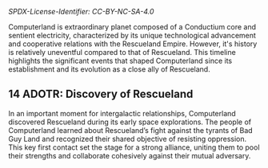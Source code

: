 *SPDX-License-Identifier: CC-BY-NC-SA-4.0*

Computerland is extraordinary planet composed of a Conductium core and sentient electricity, characterized by its unique technological advancement and cooperative relations with the Rescueland Empire. However, it's history is relatively uneventful compared to that of Rescueland. This timeline highlights the significant events that shaped Computerland since its establishment and its evolution as a close ally of Rescueland.

## 14 ADOTR: Discovery of Rescueland

In an important moment for intergalactic relationships, Computerland discovered Rescueland during its early space explorations. The people of Computerland learned about Rescueland’s fight against the tyrants of Bad Guy Land and recognized their shared objective of resisting oppression. This key first contact set the stage for a strong alliance, uniting them to pool their strengths and collaborate cohesively against their mutual adversary.
